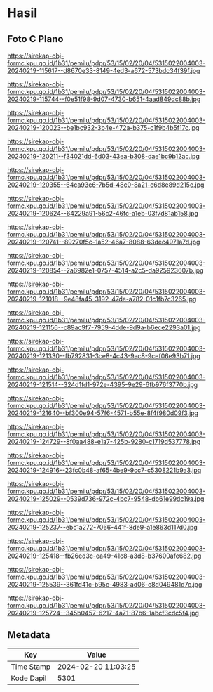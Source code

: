 # Hasil

## Foto C Plano

https://sirekap-obj-formc.kpu.go.id/1b31/pemilu/pdpr/53/15/02/20/04/5315022004003-20240219-115617--d8670e33-8149-4ed3-a672-573bdc34f39f.jpg

https://sirekap-obj-formc.kpu.go.id/1b31/pemilu/pdpr/53/15/02/20/04/5315022004003-20240219-115744--f0e51f98-9d07-4730-b651-4aad849dc88b.jpg

https://sirekap-obj-formc.kpu.go.id/1b31/pemilu/pdpr/53/15/02/20/04/5315022004003-20240219-120023--be1bc932-3b4e-472a-b375-c1f9b4b5f17c.jpg

https://sirekap-obj-formc.kpu.go.id/1b31/pemilu/pdpr/53/15/02/20/04/5315022004003-20240219-120211--f34021dd-6d03-43ea-b308-dae1bc9b12ac.jpg

https://sirekap-obj-formc.kpu.go.id/1b31/pemilu/pdpr/53/15/02/20/04/5315022004003-20240219-120355--64ca93e6-7b5d-48c0-8a21-c6d8e89d215e.jpg

https://sirekap-obj-formc.kpu.go.id/1b31/pemilu/pdpr/53/15/02/20/04/5315022004003-20240219-120624--64229a91-56c2-46fc-a1eb-03f7d81ab158.jpg

https://sirekap-obj-formc.kpu.go.id/1b31/pemilu/pdpr/53/15/02/20/04/5315022004003-20240219-120741--89270f5c-1a52-46a7-8088-63dec4971a7d.jpg

https://sirekap-obj-formc.kpu.go.id/1b31/pemilu/pdpr/53/15/02/20/04/5315022004003-20240219-120854--2a6982e1-0757-4514-a2c5-da925923607b.jpg

https://sirekap-obj-formc.kpu.go.id/1b31/pemilu/pdpr/53/15/02/20/04/5315022004003-20240219-121018--9e48fa45-3192-47de-a782-01c1fb7c3265.jpg

https://sirekap-obj-formc.kpu.go.id/1b31/pemilu/pdpr/53/15/02/20/04/5315022004003-20240219-121156--c89ac9f7-7959-4dde-9d9a-b6ece2293a01.jpg

https://sirekap-obj-formc.kpu.go.id/1b31/pemilu/pdpr/53/15/02/20/04/5315022004003-20240219-121330--fb792831-3ce8-4c43-9ac8-9cef06e93b71.jpg

https://sirekap-obj-formc.kpu.go.id/1b31/pemilu/pdpr/53/15/02/20/04/5315022004003-20240219-121514--324d1fd1-972e-4395-9e29-6fb976f3770b.jpg

https://sirekap-obj-formc.kpu.go.id/1b31/pemilu/pdpr/53/15/02/20/04/5315022004003-20240219-121640--bf300e94-57f6-4571-b55e-8f4f980d09f3.jpg

https://sirekap-obj-formc.kpu.go.id/1b31/pemilu/pdpr/53/15/02/20/04/5315022004003-20240219-124729--8f0aa488-e1a7-425b-9280-c1719d537778.jpg

https://sirekap-obj-formc.kpu.go.id/1b31/pemilu/pdpr/53/15/02/20/04/5315022004003-20240219-124916--23fc0b48-af65-4be9-9cc7-c5308221b9a3.jpg

https://sirekap-obj-formc.kpu.go.id/1b31/pemilu/pdpr/53/15/02/20/04/5315022004003-20240219-125029--0539d736-972c-4bc7-9548-db61e99dc19a.jpg

https://sirekap-obj-formc.kpu.go.id/1b31/pemilu/pdpr/53/15/02/20/04/5315022004003-20240219-125237--ebc1a272-7066-441f-8de9-a1e863d117d0.jpg

https://sirekap-obj-formc.kpu.go.id/1b31/pemilu/pdpr/53/15/02/20/04/5315022004003-20240219-125418--fb26ed3c-ea49-41c8-a3d8-b37600afe682.jpg

https://sirekap-obj-formc.kpu.go.id/1b31/pemilu/pdpr/53/15/02/20/04/5315022004003-20240219-125539--361fd41c-b95c-4983-ad06-c8d049481d7c.jpg

https://sirekap-obj-formc.kpu.go.id/1b31/pemilu/pdpr/53/15/02/20/04/5315022004003-20240219-125724--345b0457-6217-4a71-87b6-1abcf3cdc5f4.jpg


## Metadata

| Key        | Value               |
| ---------- | ------------------- |
| Time Stamp | 2024-02-20 11:03:25 |
| Kode Dapil | 5301                |



